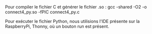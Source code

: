 Pour compiler le fichier C et générer le fichier .so : 
gcc -shared -O2 -o connect4_py.so -fPIC connect4_py.c

Pour exécuter le fichier Python, nous utilisions l'IDE présente sur la RaspberryPi, Thonny, 
où un bouton run est présent.

